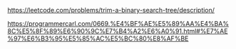 https://leetcode.com/problems/trim-a-binary-search-tree/description/

https://programmercarl.com/0669.%E4%BF%AE%E5%89%AA%E4%BA%8C%E5%8F%89%E6%90%9C%E7%B4%A2%E6%A0%91.html#%E7%AE%97%E6%B3%95%E5%85%AC%E5%BC%80%E8%AF%BE